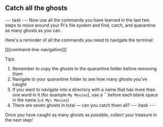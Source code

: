 ## Catch all the ghosts

\--- task \--- Now use all the commands you have learned in the last two steps to move around your Pi's file system and find, catch, and quarantine as many ghosts as you can.

Here's a reminder of all the commands you need to navigate the terminal:

[[[command-line-navigation]]]

Tips:

1. Remember to copy the ghosts to the quarantine folder before removing them
2. Navigate to your quarantine folder to see how many ghosts you've caught
3. If you want to navigate into a directory with a name that has more than one word in it (for example `My Movies`), use a `` before each blank space in the name (`cd My\ Movies`)
4. There are seven ghosts in total — can you catch them all? \--- /task \---

Once you have caught as many ghosts as possible, collect your treasure in the next step!